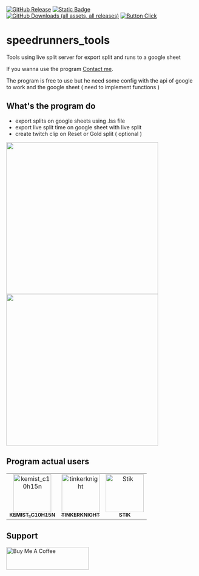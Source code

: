 [![GitHub Release](https://img.shields.io/github/v/release/matteo0158/speedrunners_tools?style=for-the-badge)](#) [![Static Badge](https://img.shields.io/badge/SUPPORT-WINDOWS%20ONLY-blue?style=for-the-badge)](#) [![GitHub Downloads (all assets, all releases)](https://img.shields.io/github/downloads/matteo0158/speedrunners_tools/total?style=for-the-badge)](#)
 [![Button Click](https://img.shields.io/badge/DOWNLOAD!-37a779?style=for-the-badge&color=%23009e30)](https://github.com/matteo0158/speedrunners_tools/releases/latest)

# speedrunners_tools
Tools using live split server for export split and runs to a google sheet

If you wanna use the program [Contact me](mailto:lacremedore@gmail.com?subject=[GitHub]%20-%20Taking%20Contact).


The program is free to use but he need some config with the api of google to work and the google sheet ( need to implement functions )

## What's the program do
- export splits on google sheets using .lss file
- export live split time on google sheet with live split
- create twitch clip on Reset or Gold split ( optional )

<img src="https://github.com/user-attachments/assets/17e3ad46-1746-4c28-a304-2fed06ad6c6f" width="400"> <img src="https://github.com/user-attachments/assets/1b77fea7-9385-4b12-823b-ae86b3f7d8ca" width="400">


## Program actual users

<!-- readme: contributors -start -->
<table>
<tr>
    <td align="center">
        <a href="https://www.twitch.tv/kemist_c10h15n">
            <img src="https://static-cdn.jtvnw.net/jtv_user_pictures/f4593f43-9479-4707-bcfb-3f57ed69fb37-profile_image-300x300.png" width="100;" alt="kemist_c10h15n"/>
            <br />
            <sub><b>KEMIST_C10H15N</b></sub>
        </a>
    </td>
    <td align="center">
        <a href="https://www.twitch.tv/tinkerknight">
            <img src="https://static-cdn.jtvnw.net/jtv_user_pictures/b9a196b6-4e0c-4a9e-b295-768770de2db7-profile_image-300x300.png" width="100;" alt="tinkerknight"/>
            <br />
            <sub><b>TINKERKNIGHT</b></sub>
        </a>
    </td>
    <td align="center">
        <a href="https://www.twitch.tv/stikmou08">
            <img src="https://static-cdn.jtvnw.net/jtv_user_pictures/36e51797-adf0-4713-8a4a-37d2ce1e969d-profile_image-300x300.png" width="100;" alt="Stik"/>
            <br />
            <sub><b>STIK</b></sub>
        </a>
    </td>
</tr>
</table>
<!-- readme: contributors -end -->

## Support
<a href="https://www.buymeacoffee.com/LaCreme" target="_blank"><img src="https://cdn.buymeacoffee.com/buttons/v2/default-yellow.png" alt="Buy Me A Coffee" style="height: 60px !important;width: 217px !important;" ></a>



